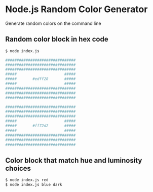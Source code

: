 # Node.js Random Color Generator

Generate random colors on the command line

## Random color block in hex code

```bash
$ node index.js

###############################
###############################
###############################
#####                     #####
#####       #edff28       #####
#####                     #####
###############################
###############################
###############################

###############################
###############################
###############################
#####                     #####
#####       #ff72d2       #####
#####                     #####
###############################
###############################
###############################
```

## Color block that match hue and luminosity choices

```bash
$ node index.js red
$ node index.js blue dark
```
